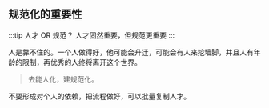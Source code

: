 ## 规范化的重要性

:::tip 人才 OR 规范？
人才固然重要，但规范更重要
:::

人是靠不住的。一个人做得好，他可能会升迁，可能会有人来挖墙脚，并且人有年龄的限制，再优秀的人终将离开这个世界。  

>去能人化，建规范化。  

不要形成对个人的依赖，把流程做好，可以批量复制人才。